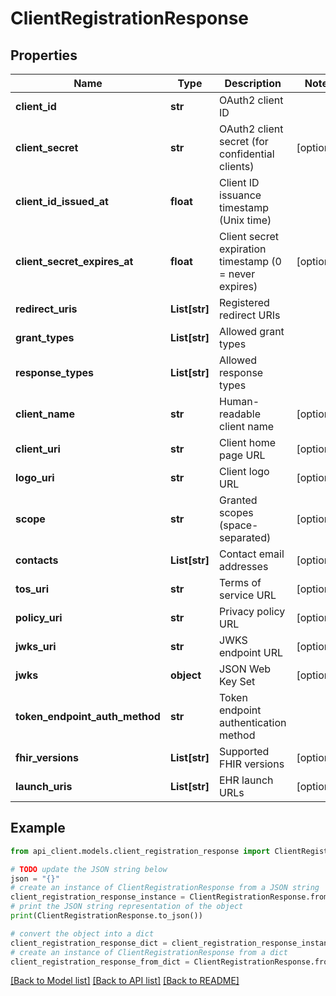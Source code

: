 # ClientRegistrationResponse


## Properties

Name | Type | Description | Notes
------------ | ------------- | ------------- | -------------
**client_id** | **str** | OAuth2 client ID | 
**client_secret** | **str** | OAuth2 client secret (for confidential clients) | [optional] 
**client_id_issued_at** | **float** | Client ID issuance timestamp (Unix time) | 
**client_secret_expires_at** | **float** | Client secret expiration timestamp (0 &#x3D; never expires) | [optional] 
**redirect_uris** | **List[str]** | Registered redirect URIs | 
**grant_types** | **List[str]** | Allowed grant types | 
**response_types** | **List[str]** | Allowed response types | 
**client_name** | **str** | Human-readable client name | [optional] 
**client_uri** | **str** | Client home page URL | [optional] 
**logo_uri** | **str** | Client logo URL | [optional] 
**scope** | **str** | Granted scopes (space-separated) | [optional] 
**contacts** | **List[str]** | Contact email addresses | [optional] 
**tos_uri** | **str** | Terms of service URL | [optional] 
**policy_uri** | **str** | Privacy policy URL | [optional] 
**jwks_uri** | **str** | JWKS endpoint URL | [optional] 
**jwks** | **object** | JSON Web Key Set | [optional] 
**token_endpoint_auth_method** | **str** | Token endpoint authentication method | 
**fhir_versions** | **List[str]** | Supported FHIR versions | [optional] 
**launch_uris** | **List[str]** | EHR launch URLs | [optional] 

## Example

```python
from api_client.models.client_registration_response import ClientRegistrationResponse

# TODO update the JSON string below
json = "{}"
# create an instance of ClientRegistrationResponse from a JSON string
client_registration_response_instance = ClientRegistrationResponse.from_json(json)
# print the JSON string representation of the object
print(ClientRegistrationResponse.to_json())

# convert the object into a dict
client_registration_response_dict = client_registration_response_instance.to_dict()
# create an instance of ClientRegistrationResponse from a dict
client_registration_response_from_dict = ClientRegistrationResponse.from_dict(client_registration_response_dict)
```
[[Back to Model list]](../README.md#documentation-for-models) [[Back to API list]](../README.md#documentation-for-api-endpoints) [[Back to README]](../README.md)


